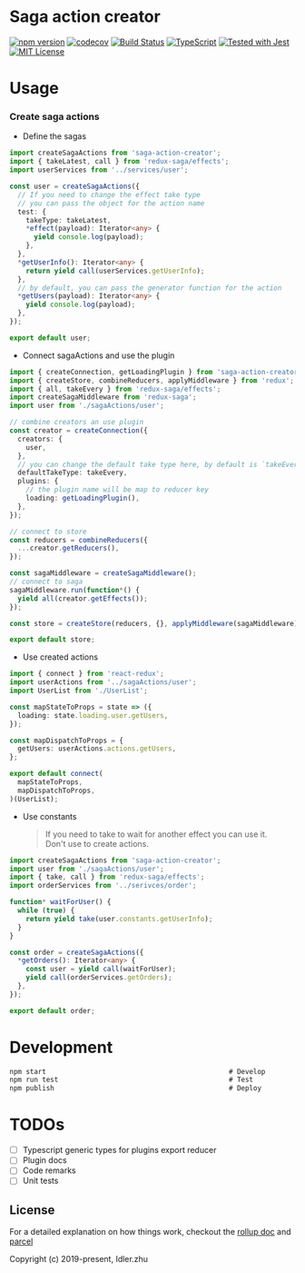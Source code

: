 # Saga action creator

[![npm version](https://badge.fury.io/js/saga-action-creator.svg)](https://badge.fury.io/js/saga-action-creator)
[![codecov](https://codecov.io/gh/Justinidlerz/saga-action-creator/branch/master/graph/badge.svg)](https://codecov.io/gh/Justinidlerz/saga-action-creator)
[![Build Status](https://travis-ci.org/codecov/example-typescript.svg?branch=master)](https://travis-ci.org/gh/Justinidlerz/saga-action-creator)
[![TypeScript](https://img.shields.io/badge/%3C/%3E-TypeScript-0072C4.svg)](https://www.typescriptlang.org/)
[![Tested with Jest](https://img.shields.io/badge/tested_with-Jest-99424f.svg)](https://github.com/facebook/jest)
[![MIT License](https://img.shields.io/npm/l/generator-bxd-oss.svg)](#License)

# Usage

### Create saga actions

- Define the sagas

```typescript
import createSagaActions from 'saga-action-creator';
import { takeLatest, call } from 'redux-saga/effects';
import userServices from '../services/user';

const user = createSagaActions({
  // If you need to change the effect take type
  // you can pass the object for the action name
  test: {
    takeType: takeLatest,
    *effect(payload): Iterator<any> {
      yield console.log(payload);
    },
  },
  *getUserInfo(): Iterator<any> {
    return yield call(userServices.getUserInfo);
  },
  // by default, you can pass the generator function for the action
  *getUsers(payload): Iterator<any> {
    yield console.log(payload);
  },
});

export default user;
```

- Connect sagaActions and use the plugin

```typescript
import { createConnection, getLoadingPlugin } from 'saga-action-creator';
import { createStore, combineReducers, applyMiddleware } from 'redux';
import { all, takeEvery } from 'redux-saga/effects';
import createSagaMiddleware from 'redux-saga';
import user from './sagaActions/user';

// combine creators an use plugin
const creator = createConnection({
  creators: {
    user,
  },
  // you can change the default take type here, by default is `takeEvery`
  defaultTakeType: takeEvery,
  plugins: {
    // the plugin name will be map to reducer key
    loading: getLoadingPlugin(),
  },
});

// connect to store
const reducers = combineReducers({
  ...creator.getReducers(),
});

const sagaMiddleware = createSagaMiddleware();
// connect to saga
sagaMiddleware.run(function*() {
  yield all(creator.getEffects());
});

const store = createStore(reducers, {}, applyMiddleware(sagaMiddleware));

export default store;
```

- Use created actions

```typescript
import { connect } from 'react-redux';
import userActions from '../sagaActions/user';
import UserList from './UserList';

const mapStateToProps = state => ({
  loading: state.loading.user.getUsers,
});

const mapDispatchToProps = {
  getUsers: userActions.actions.getUsers,
};

export default connect(
  mapStateToProps,
  mapDispatchToProps,
)(UserList);
```

- Use constants
  > If you need to take to wait for another effect you can use it.  
  > Don't use to create actions.

```typescript
import createSagaActions from 'saga-action-creator';
import user from './sagaActions/user';
import { take, call } from 'redux-saga/effects';
import orderServices from '../serivces/order';

function* waitForUser() {
  while (true) {
    return yield take(user.constants.getUserInfo);
  }
}

const order = createSagaActions({
  *getOrders(): Iterator<any> {
    const user = yield call(waitForUser);
    yield call(orderServices.getOrders);
  },
});

export default order;
```

# Development

```javascript
npm start                                             # Develop
npm run test                                          # Test
npm publish                                           # Deploy
```

# TODOs

- [ ] Typescript generic types for plugins export reducer
- [ ] Plugin docs
- [ ] Code remarks
- [ ] Unit tests

## License

For a detailed explanation on how things work,
checkout the [rollup doc](https://https://rollupjs.org/guide/en) and [parcel](https://parceljs.org/)

Copyright (c) 2019-present, Idler.zhu
